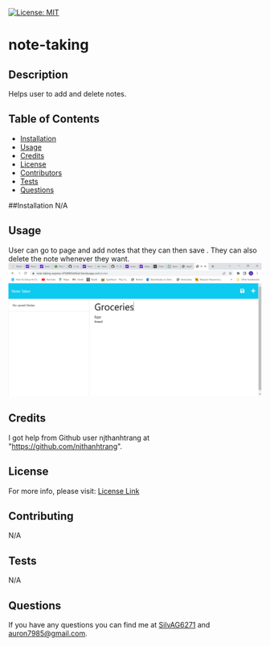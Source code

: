 
  [![License: MIT](https://img.shields.io/badge/License-MIT-yellow.svg)](https://opensource.org/licenses/MIT)

# note-taking


## Description
Helps user to add and delete notes.

## Table of Contents
- [Installation](#Installation)
- [Usage](#Usage)
- [Credits](#Credits)
- [License](#License)
- [Contributors](#Contributing)
- [Tests](#Tests)
- [Questions](#Questions)

##Installation
N/A
  
## Usage 
User can go to page and add notes that they can  then   save  .   They  can   also   delete  the  note   whenever  they want.
![picture of adding notes in note-taking app](media/noteTaker.png)


## Credits
I got help from Github user njthanhtrang at "https://github.com/njthanhtrang".


## License 
For more info, please visit: [License Link](https://opensource.org/licenses/MIT)


## Contributing
N/A

## Tests 
N/A

## Questions 
If you have any questions you can find me at [SilvAG6271](https://github.com/SilvAG6271) and <a href="mailto:auron7985@gmail.com">auron7985@gmail.com</a>.
